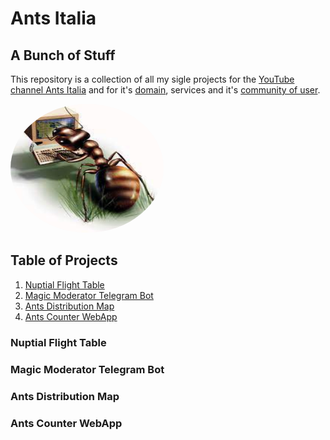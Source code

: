 # Ants Italia

## A Bunch of Stuff

This repository is a collection of all my sigle projects for the [YouTube channel Ants Italia](https://www.youtube.com/antsitalia) and for it's [domain](https://www.antsitalia.com/), services and it's [community of user](https://www.facebook.com/groups/antsitalia).


<img src="./imgs/pc_ant.jpg" height="206" width="245" style="border-radius:50%">


## Table of Projects
1. [Nuptial Flight Table](#Nuptial-Flight-Table)
2. [Magic Moderator Telegram Bot](#Magic-Moderator-Telegram-Bot)
3. [Ants Distribution Map](#Ants-Distribution-Map)
4. [Ants Counter WebApp](#Ants-Counter-WebApp)

### Nuptial Flight Table

### Magic Moderator Telegram Bot

### Ants Distribution Map

### Ants Counter WebApp

